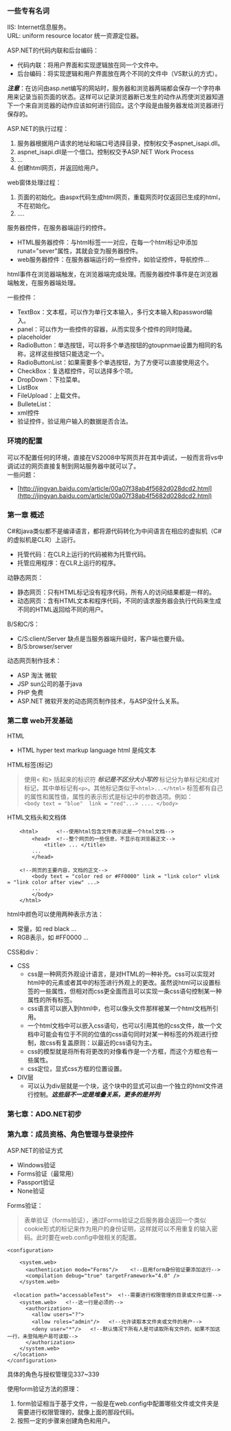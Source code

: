 ### 一些专有名词
IIS: Internet信息服务。      
URL: uniform resource locator 统一资源定位器。


ASP.NET的代码内联和后台编码：
-	代码内联：将用户界面和实现逻辑放在同一个文件中。
-	后台编码：将实现逻辑和用户界面放在两个不同的文件中（VS默认的方式）。

***注意***：在访问由asp.net编写的网站时，服务器和浏览器两端都会保存一个字符串用来记录当前页面的状态。这样可以记录浏览器断已发生的动作从而使浏览器知道下一个来自浏览器的动作应该如何进行回应。这个字段是由服务器发给浏览器进行保存的。

ASP.NET的执行过程：
1.	服务器根据用户请求的地址和端口号选择目录，控制权交予aspnet_isapi.dll。
2.	aspnet_isapi.dll是一个借口。控制权交予ASP.NET Work Process
3.	...
8.	创建html网页，并返回给用户。

web窗体处理过程：
1.	页面的初始化。由aspx代码生成html网页，重载网页时仅返回已生成的html，不在初始化。
2.	....

服务器控件，在服务器端运行的控件。
-	HTML服务器控件：与html标签一一对应，在每一个html标记中添加runat="sever"属性，其就会变为服务器控件。
-	web服务器控件：在服务器端运行的一些控件，如验证控件，导航控件...

html事件在浏览器端触发，在浏览器端完成处理。而服务器控件事件是在浏览器端触发，在服务器端处理。


一些控件：
-	TextBox：文本框，可以作为单行文本输入，多行文本输入和password输入。
-	panel：可以作为一些控件的容器，从而实现多个控件的同时隐藏。
-	placeholder
-	RadioButton：单选按钮，可以将多个单选按钮的gtoupnmae设置为相同的名称，这样这些按钮只能选定一个。
-	RadioButtonList：如果需要多个单选按钮，为了方便可以直接使用这个。
-	CheckBox：复选框控件，可以选择多个项。
-	DropDown：下拉菜单。
-	ListBox
-	FileUpload：上载文件。
-	BulleteList：
-	xml控件
-	验证控件，验证用户输入的数据是否合法。

### 环境的配置
可以不配置任何的环境，直接在VS2008中写网页并在其中调试，一般而言将vs中调试过的网页直接复制到网站服务器中就可以了。     
一些问题：
-	[http://jingyan.baidu.com/article/00a07f38ab4f5682d028dcd2.html](http://jingyan.baidu.com/article/00a07f38ab4f5682d028dcd2.html)	

### 第一章 概述
C#和java类似都不是编译语言，都将源代码转化为中间语言在相应的虚拟机（C#的虚拟机是CLR）上运行。    
-	托管代码：在CLR上运行的代码被称为托管代码。
-	托管应用程序：在CLR上运行的程序。

动静态网页：
-	静态网页：只有HTML标记没有程序代码，所有人的访问结果都是一样的。
-	动态网页：含有HTML文本和程序代码，不同的请求服务器会执行代码来生成不同的HTML返回给不同的用户。

B/S和C/S：
-	C/S:client/Server 缺点是当服务器端升级时，客户端也要升级。
-	B/S:browser/server 

动态网页制作技术：
-	ASP  淘汰  微软
-	JSP  sun公司的基于java
-	PHP  免费
-	ASP.NET 微软开发的动态网页制作技术，与ASP没什么关系。

### 第二章 web开发基础
HTML 
-	HTML hyper text markup language  html 是纯文本

HTML标签(标记)
> 使用< 和> 括起来的标识符   ***标记是不区分大小写的***
> 标记分为单标记和成对标记，其中单标记有`<p>`。其他标记类似于`<html>...</html>`
> 标签都有自己的属性和属性值，属性的表示形式是标记中的参数选项。例如：        
> `<body text = "blue"  link = "red"...> .... </body>`              

HTML文档头和文档体
```
	<html>      <!--使用html包含文件表示这是一个html文档-->
		<head>  <!--整个网页的一些信息，不显示在浏览器正文-->
			<title> ... </title>
		...
		</head>

	<!--网页的主要内容，文档的正文-->
		<body text = "color red or #FF0000" link = "link color" vlink = "link color after view" ...>  
		...
		</body>
	</html>
```

html中颜色可以使用两种表示方法：
-	常量，如  red  black ...
-	RGB表示，如  #FF0000 ...

CSS和div：
-	CSS
	-	css是一种网页外观设计语言，是对HTML的一种补充。css可以实现对html中的元素或者其中的标签进行外观上的更改。虽然说html可以设置标签的一些属性，但相对而css更全面而且可以实现一条css语句控制某一种属性的所有标签。        
	-	css语言可以嵌入到html中，也可以像头文件那样被某一个html文档所引用。
	-	一个html文档中可以嵌入css语句，也可以引用其他的css文件，故一个文档中可能会有位于不同的位值的css语句同时对某一种标签的外观进行控制，故css有复盖原则：以最近的css语句为主。
	-	css的模型就是将所有将更改的对像看作是一个方框，而这个方框也有一些属性。
	-	css定位，显式css方框的位置设置。
-	DIV层
	-	可以认为div层就是一个块，这个块中的显式可以由一个独立的html文件进行控制。***这些层不一定是堆叠关系，更多的是并列***




### 第七章：ADO.NET初步


### 第九章：成员资格、角色管理与登录控件
ASP.NET的验证方式
-	Windows验证
-	Forms验证（最常用）
-	Passport验证
-	None验证

Forms验证：
> 表单验证（forms验证），通过Forms验证之后服务器会返回一个类似cookie形式的标记来作为用户的身份证明，这样就可以不用重复的输入密码。此时要在web.config中做相关的配置。

```
<configuration>

    <system.web>
      <authentication mode="Forms"/>    <!--启用form身份验证要添加这行-->
      <compilation debug="true" targetFramework="4.0" />
    </system.web>

  <location path="accessableTest">  <!--需要进行权限管理的目录或文件位置-->
    <system.web>   <!--这一行是必须的-->
      <authorization>
	    <allow users="?">
        <allow roles="admin"/>   <!--允许读取本文件夹或文件的用户-->
        <deny user="*"/>   <!--默认情况下所有人是可读取所有文件的，如果不加这一行，未登陆用户易可读取-->
      </authorization>
    </system.web>
  </location>
</configuration>
```
具体的角色与授权管理见337~339

使用form验证方法的原理：
1.	form验证相当于基于文件，一般是在web.config中配置哪些文件或文件夹是需要进行权限管理的，就像上面的那段代码。
2.	按照一定的步骤来创建角色和用户。

